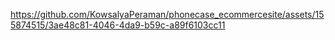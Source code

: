 

https://github.com/KowsalyaPeraman/phonecase_ecommercesite/assets/155874515/3ae48c81-4046-4da9-b59c-a89f6103cc11

